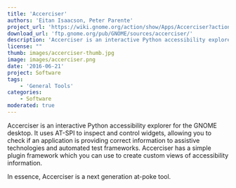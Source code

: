 ```yaml
---
title: 'Accerciser'
authors: 'Eitan Isaacson, Peter Parente'
project_url: 'https://wiki.gnome.org/action/show/Apps/Accerciser?action=show&redirect=Accerciser'
download_url: 'ftp.gnome.org/pub/GNOME/sources/accerciser/'
description: 'Accerciser is an interactive Python accessibility explorer for the GNOME desktop.'
license: ""
thumb: images/accerciser-thumb.jpg
image: images/accerciser.png
date: '2016-06-21'
project: Software
tags:
    - 'General Tools'
categories:
    - Software
moderated: true
---
```


Accerciser is an interactive Python accessibility explorer for the GNOME desktop. It uses AT-SPI to inspect and control widgets, allowing you to check if an application is providing correct information to assistive technologies and automated test frameworks. Accerciser has a simple plugin framework which you can use to create custom views of accessibility information.

In essence, Accerciser is a next generation at-poke tool.